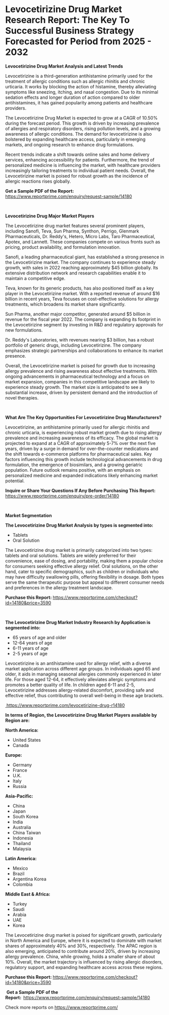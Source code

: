 <p><h1>Levocetirizine Drug Market Research Report: The Key To Successful Business Strategy Forecasted for Period from 2025 - 2032</h1></p><p><strong>Levocetirizine Drug Market Analysis and Latest Trends</strong></p>
<p><p>Levocetirizine is a third-generation antihistamine primarily used for the treatment of allergic conditions such as allergic rhinitis and chronic urticaria. It works by blocking the action of histamine, thereby alleviating symptoms like sneezing, itching, and nasal congestion. Due to its minimal sedation effects and longer duration of action compared to older antihistamines, it has gained popularity among patients and healthcare providers.</p><p>The Levocetirizine Drug Market is expected to grow at a CAGR of 10.50% during the forecast period. This growth is driven by increasing prevalence of allergies and respiratory disorders, rising pollution levels, and a growing awareness of allergic conditions. The demand for levocetirizine is also bolstered by expanding healthcare access, particularly in emerging markets, and ongoing research to enhance drug formulations.</p><p>Recent trends indicate a shift towards online sales and home delivery services, enhancing accessibility for patients. Furthermore, the trend of personalized medicine is influencing the market, with healthcare providers increasingly tailoring treatments to individual patient needs. Overall, the Levocetirizine market is poised for robust growth as the incidence of allergic reactions rises globally.</p></p>
<p><strong>Get a Sample PDF of the Report:&nbsp;</strong> <a href="https://www.reportprime.com/enquiry/request-sample/14180?utm_campaign=2957&utm_medium=2&utm_source=Github&utm_content=ia&utm_term=20032025&utm_id=levocetirizine-drug">https://www.reportprime.com/enquiry/request-sample/14180</a></p>
<p>&nbsp;</p>
<p><strong>Levocetirizine Drug Major Market Players</strong></p>
<p><p>The Levocetirizine drug market features several prominent players, including Sanofi, Teva, Sun Pharma, Synthon, Perrigo, Glenmark Pharmaceuticals, Dr. Reddy's, Hetero, Micro Labs, Taro Pharmaceutical, Apotex, and Lannett. These companies compete on various fronts such as pricing, product availability, and formulation innovation.</p><p>Sanofi, a leading pharmaceutical giant, has established a strong presence in the Levocetirizine market. The company continues to experience steady growth, with sales in 2022 reaching approximately $45 billion globally. Its extensive distribution network and research capabilities enable it to maintain a competitive edge.</p><p>Teva, known for its generic products, has also positioned itself as a key player in the Levocetirizine market. With a reported revenue of around $16 billion in recent years, Teva focuses on cost-effective solutions for allergy treatments, which broadens its market share significantly.</p><p>Sun Pharma, another major competitor, generated around $5 billion in revenue for the fiscal year 2022. The company is expanding its footprint in the Levocetirizine segment by investing in R&D and regulatory approvals for new formulations.</p><p>Dr. Reddy's Laboratories, with revenues nearing $3 billion, has a robust portfolio of generic drugs, including Levocetirizine. The company emphasizes strategic partnerships and collaborations to enhance its market presence.</p><p>Overall, the Levocetirizine market is poised for growth due to increasing allergy prevalence and rising awareness about effective treatments. With ongoing advancements in pharmaceutical technology and a focus on market expansion, companies in this competitive landscape are likely to experience steady growth. The market size is anticipated to see a substantial increase, driven by persistent demand and the introduction of novel therapies.</p></p>
<p>&nbsp;</p>
<p><strong>What Are The Key Opportunities For Levocetirizine Drug Manufacturers?</strong></p>
<p><p>Levocetirizine, an antihistamine primarily used for allergic rhinitis and chronic urticaria, is experiencing robust market growth due to rising allergy prevalence and increasing awareness of its efficacy. The global market is projected to expand at a CAGR of approximately 5-7% over the next five years, driven by a surge in demand for over-the-counter medications and the shift towards e-commerce platforms for pharmaceutical sales. Key factors influencing this growth include technological advancements in drug formulation, the emergence of biosimilars, and a growing geriatric population. Future outlook remains positive, with an emphasis on personalized medicine and expanded indications likely enhancing market potential.</p></p>
<p><strong>Inquire or Share Your Questions If Any Before Purchasing This Report:</strong> <a href="https://www.reportprime.com/enquiry/pre-order/14180?utm_campaign=2957&utm_medium=2&utm_source=Github&utm_content=ia&utm_term=20032025&utm_id=levocetirizine-drug">https://www.reportprime.com/enquiry/pre-order/14180</a></p>
<p>&nbsp;</p>
<p><strong>Market Segmentation</strong></p>
<p><strong>The Levocetirizine Drug Market Analysis by types is segmented into:</strong></p>
<p><ul><li>Tablets</li><li>Oral Solution</li></ul></p>
<p><p>The Levocetirizine drug market is primarily categorized into two types: tablets and oral solutions. Tablets are widely preferred for their convenience, ease of dosing, and portability, making them a popular choice for consumers seeking effective allergy relief. Oral solutions, on the other hand, cater to specific demographics, such as children or individuals who may have difficulty swallowing pills, offering flexibility in dosage. Both types serve the same therapeutic purpose but appeal to different consumer needs and preferences in the allergy treatment landscape.</p></p>
<p><strong>Purchase this Report:&nbsp;</strong><a href="https://www.reportprime.com/checkout?id=14180&price=3590&utm_campaign=2957&utm_medium=2&utm_source=Github&utm_content=ia&utm_term=20032025&utm_id=levocetirizine-drug">https://www.reportprime.com/checkout?id=14180&price=3590</a></p>
<p>&nbsp;</p>
<p><strong>The Levocetirizine Drug Market Industry Research by Application is segmented into:</strong></p>
<p><ul><li>65 years of age and older</li><li>12-64 years of age</li><li>6-11 years of age</li><li>2-5 years of age</li></ul></p>
<p><p>Levocetirizine is an antihistamine used for allergy relief, with a diverse market application across different age groups. In individuals aged 65 and older, it aids in managing seasonal allergies commonly experienced in later life. For those aged 12-64, it effectively alleviates allergic symptoms and promotes a better quality of life. In children aged 6-11 and 2-5, Levocetirizine addresses allergy-related discomfort, providing safe and effective relief, thus contributing to overall well-being in these age brackets.</p></p>
<p><a href="https://www.reportprime.com/levocetirizine-drug-r14180?utm_campaign=2957&utm_medium=2&utm_source=Github&utm_content=ia&utm_term=20032025&utm_id=levocetirizine-drug">&nbsp;https://www.reportprime.com/levocetirizine-drug-r14180</a></p>
<p><strong>In terms of Region, the Levocetirizine Drug Market Players available by Region are:</strong></p>
<p>
    <p> <strong> North America: </strong>
        <ul>
            <li>United States</li>
            <li>Canada</li>
        </ul>
        </p> 
    <p> <strong> Europe: </strong>
        <ul>
            <li>Germany</li>
            <li>France</li>
            <li>U.K.</li>
            <li>Italy</li>
            <li>Russia</li>
        </ul>
        </p> 
    <p> <strong> Asia-Pacific: </strong>
        <ul>
            <li>China</li>
            <li>Japan</li>
            <li>South Korea</li>
            <li>India</li>
            <li>Australia</li>
            <li>China Taiwan</li>
            <li>Indonesia</li>
            <li>Thailand</li>
            <li>Malaysia</li>
        </ul>
        </p> 
    <p> <strong> Latin America: </strong>
        <ul>
            <li>Mexico</li>
            <li>Brazil</li>
            <li>Argentina Korea</li>
            <li>Colombia</li>
        </ul>
        </p> 
    <p> <strong> Middle East & Africa: </strong>
        <ul>
            <li>Turkey</li>
            <li>Saudi</li>
            <li>Arabia</li>
            <li>UAE</li>
            <li>Korea</li>
        </ul>
    </p>
    </p>
<p><p>The Levocetirizine drug market is poised for significant growth, particularly in North America and Europe, where it is expected to dominate with market shares of approximately 40% and 30%, respectively. The APAC region is also emerging, anticipated to contribute around 20%, driven by increasing allergy prevalence. China, while growing, holds a smaller share of about 10%. Overall, the market trajectory is influenced by rising allergic disorders, regulatory support, and expanding healthcare access across these regions.</p></p>
<p><strong>Purchase this Report: </strong><a href="https://www.reportprime.com/checkout?id=14180&price=3590&utm_campaign=2957&utm_medium=2&utm_source=Github&utm_content=ia&utm_term=20032025&utm_id=levocetirizine-drug">https://www.reportprime.com/checkout?id=14180&price=3590</a></p>
<p>&nbsp;<strong>Get a Sample PDF of the Report:&nbsp;&nbsp;</strong><a href="https://www.reportprime.com/enquiry/request-sample/14180?utm_campaign=2957&utm_medium=2&utm_source=Github&utm_content=ia&utm_term=20032025&utm_id=levocetirizine-drug">https://www.reportprime.com/enquiry/request-sample/14180</a></p>
<p><strong></strong></p>
<p>Check more reports on <a href="https://www.reportprime.com/?utm_campaign=2957&utm_medium=2&utm_source=Github&utm_content=ia&utm_term=20032025&utm_id=levocetirizine-drug">https://www.reportprime.com/</a></p>